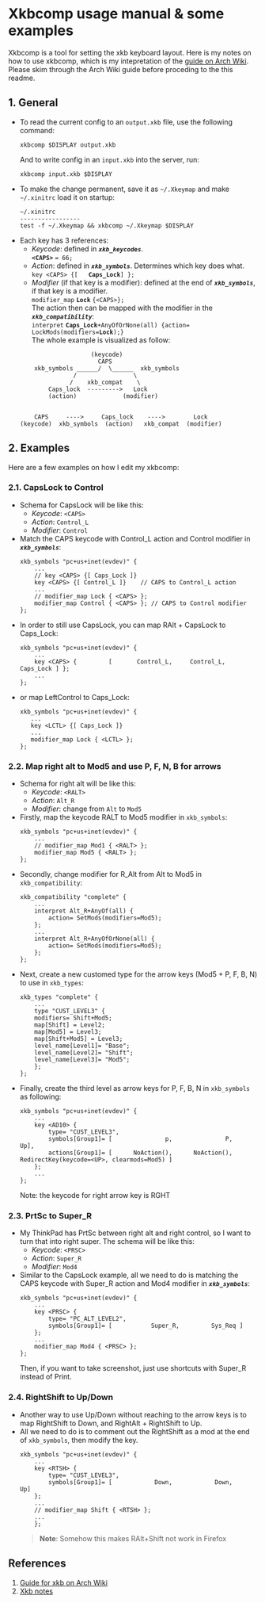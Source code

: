 # Xkbcomp usage manual & some examples
Xkbcomp is a tool for setting the xkb keyboard layout. Here is my notes on how to use xkbcomp, which is my intepretation of the [guide on Arch Wiki](https://wiki.archlinux.org/title/X_keyboard_extension). Please skim through the Arch Wiki guide before proceding to the this readme.

## 1. General
- To read the current config to an ```output.xkb``` file, use the following command:
    ```
    xkbcomp $DISPLAY output.xkb
    ```
    And to write config in an ```input.xkb``` into the server, run:
    ```
    xkbcomp input.xkb $DISPLAY
    ```
- To make the change permanent, save it as ```~/.Xkeymap``` and make ```~/.xinitrc``` load it on startup:
    ```
    ~/.xinitrc
    -----------------
    test -f ~/.Xkeymap && xkbcomp ~/.Xkeymap $DISPLAY
    ```
- Each key has 3 references:
    + *Keycode*: defined in ***```xkb_keycodes```***. <br>
        **```<CAPS>```** ```= 66;``` 
    + *Action*: defined in ***```xkb_symbols```***. Determines which key does what.  <br> 
        ```key <CAPS> {[   ```**```Caps_Lock```**```] };```
    + *Modifier* (if that key is a modifier): defined at the end of ***```xkb_symbols```***, if that key is a modifier. <br>
        ```modifier_map``` **```Lock```** ```{<CAPS>};``` <br>
    The action then can be mapped with the modifier in the ***```xkb_compatibility```***: <br>
        ```interpret``` **```Caps_Lock```**```+AnyOfOrNone(all) {action= LockMods(modifiers=```**```Lock```**```);}```<br>
    The whole example is visualized as follow:<br>
    ```
                        (keycode) 
                          CAPS
        xkb_symbols ______/  \______  xkb_symbols
                   /                \
                  /    xkb_compat    \
            Caps_lock  --------->   Lock
            (action)             (modifier)


        CAPS     ---->     Caps_lock    ---->        Lock
    (keycode)  xkb_symbols  (action)   xkb_compat  (modifier)
    ```

## 2. Examples
Here are a few examples on how I edit my xkbcomp:
### 2.1. CapsLock to Control
- Schema for CapsLock will be like this:
    - *Keycode*:  ```<CAPS>```
    - *Action*: ```Control_L```
    - *Modifier*: ```Control``` 
- Match the CAPS keycode with Control_L action and Control modifier in ***```xkb_symbols```***:
    ```
    xkb_symbols "pc+us+inet(evdev)" {
        ...
        // key <CAPS> {[ Caps_Lock ]}    
        key <CAPS> {[ Control_L ]}    // CAPS to Control_L action
        ...
        // modifier_map Lock { <CAPS> };
        modifier_map Control { <CAPS> }; // CAPS to Control modifier
    };
    ```
- In order to still use CapsLock, you can map RAlt + CapsLock to Caps_Lock:
    ```
    xkb_symbols "pc+us+inet(evdev)" {
        ...
        key <CAPS> {         [       Control_L,     Control_L,    Caps_Lock ] };
        ...
    };
    ```
- or map LeftControl to Caps_Lock:
     ```
    xkb_symbols "pc+us+inet(evdev)" {
        ...
        key <LCTL> {[ Caps_Lock ]}    
        ...
        modifier_map Lock { <LCTL> };
    };
    ```
   
### 2.2. Map right alt to Mod5 and use P, F, N, B for arrows
- Schema for right alt will be like this:
    - *Keycode*:  ```<RALT>```
    - *Action*: ```Alt_R```
    - *Modifier*: change from ```Alt``` to ```Mod5```
- Firstly, map the keycode RALT to Mod5 modifier in ```xkb_symbols```:
    ```
    xkb_symbols "pc+us+inet(evdev)" {
        ...
        // modifier_map Mod1 { <RALT> };
        modifier_map Mod5 { <RALT> };
    };
    ```
- Secondly, change modifier for R_Alt from Alt to Mod5 in ```xkb_compatibility```:
    ```
    xkb_compatibility "complete" {
        ...
        interpret Alt_R+AnyOf(all) {
            action= SetMods(modifiers=Mod5);
        };
        ...
        interpret Alt_R+AnyOfOrNone(all) {
            action= SetMods(modifiers=Mod5);
        };
    };
    ```
- Next, create a new customed type for the arrow keys (Mod5 + P, F, B, N) to use in ```xkb_types```:
    ```
    xkb_types "complete" {
        ...
        type "CUST_LEVEL3" {
        modifiers= Shift+Mod5; 
        map[Shift] = Level2;
        map[Mod5] = Level3;
        map[Shift+Mod5] = Level3;
        level_name[Level1]= "Base";
        level_name[Level2]= "Shift";
        level_name[Level3]= "Mod5";
        };
    };
   ```
- Finally, create the third level as arrow keys for P, F, B, N in ```xkb_symbols``` as following:
    ```
    xkb_symbols "pc+us+inet(evdev)" {
        ...
        key <AD10> {
            type= "CUST_LEVEL3",
            symbols[Group1]= [               p,               P,               Up],
            actions[Group1]= [      NoAction(),      NoAction(),   RedirectKey(keycode=<UP>, clearmods=Mod5) ]
        };
        ...
    };
    ```
    Note: the keycode for right arrow key is RGHT
### 2.3. PrtSc to Super_R
- My ThinkPad has PrtSc between right alt and right control, so I want to turn that into right super. The schema will be like this:
    - *Keycode*:  ```<PRSC>```
    - *Action*: ```Super_R```
    - *Modifier*: ```Mod4``` 
- Similar to the CapsLock example, all we need to do is matching the CAPS keycode with Super_R action and Mod4 modifier in ***```xkb_symbols```***:
    ```
    xkb_symbols "pc+us+inet(evdev)" {
        ...
        key <PRSC> {
            type= "PC_ALT_LEVEL2",
            symbols[Group1]= [           Super_R,         Sys_Req ]
        };
        ...
        modifier_map Mod4 { <PRSC> };
    };
    ```
    Then, if you want to take screenshot, just use shortcuts with Super_R instead of Print.
### 2.4. RightShift to Up/Down
- Another way to use Up/Down without reaching to the arrow keys is to map RightShift to Down, and RightAlt + RightShift to Up.
- All we need to do is to comment out the RightShift as a mod at the end of `xkb_symbols`, then modify the key.
    ```
    xkb_symbols "pc+us+inet(evdev)" {
        ...
        key <RTSH> {         
            type= "CUST_LEVEL3",
            symbols[Group1]= [            Down,            Down,            Up]
        };
        ...
        // modifier_map Shift { <RTSH> };
        ...
        };
    ```
    > **Note**: Somehow this makes RAlt+Shift not work in Firefox
## References
1. [Guide for xkb on Arch Wiki](https://wiki.archlinux.org/title/X_keyboard_extension)
2. [Xkb notes](https://www.charvolant.org/doug/xkb/html/node5.html#SECTION00052000000000000000)

